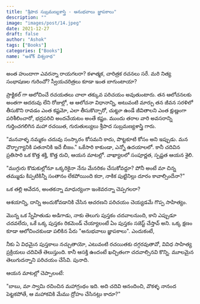 ```yaml
---
title: "శ్రీపాద సుబ్రమణ్యశాస్త్రి - అనుభవాలు జ్ఞాపకాలు"
description: ""
image: "images/post/14.jpeg"
date: 2021-12-27
draft: false
author: "Ashok"
tags: ["Books"]
categories: ["Books"]
name: "అశోక్ విశ్వనాథ"
---
```


అంత హుందాగా ఎవరన్నా రాయగలరా? కళాత్మక, చారిత్రక రచనలు సరే. మరి నిత్య సంభాషణల గురించో? స్వీయచరిత్రలు కూడా ఇంత బాగుంటాయా?

ప్రాక్టికల్ గా ఆలోచించే రచయతలు చాలా తక్కువ పరిచయం అవుతుంటారు. తన ఆలోచనలకు అంతగా ఆదరువు లేని రోజుల్లో, ఆ ఆలోచనా విధానాన్ని, అటువంటి మార్పు తన జీవన సరళిలో తీసుకొని రావడం ఎంత కష్టమో, ఎలా తీసుకొచ్చారో, చుట్టూ ఉండే జీవితాలని ఎంత క్షుణ్ణంగా పరిశీలించారో, భద్రపరిచి అందచేయటం అంతే కష్టం. ముందు తరాల వారి అవసరాన్ని గుర్తించగలిగిన మహా రచయిత, గురుతుల్యులు శ్రీపాద సుబ్రమణ్యశాస్త్రి గారు.

"మనవాళ్ళ నమ్మకం చదువు సంస్కారం కోసమని కాదు, పొట్టకూటి కోసం అని ఇప్పుడు. మన దౌర్భాగ్యానికి పతనానికి ఇదే బీజం."
ఒకేసారి కాకుండా, ఎన్నో ఉదయాలలో. కానీ చదివిన ప్రతిసారి ఒక కొత్త శక్తి, కొత్త రుచి, ఆయన మాటల్లో.
వాఖ్యాలలో సంపూర్ణత, స్పష్టత ఆయన శైలి.

"ముగ్గురు కొడుకుల్లోనూ ఒక్కరికైనా నేను మేనరికం చేసుకోవద్దూ? పోనీ అంటే మా చిన్న తమ్ముడు కిప్పటికిన్నీ సంతానం లేకపోయింది కదా, నాకిక పుట్టినిల్లు దూరం కావాల్సిందేనా?"

ఒక తల్లి ఆవేదన, అంతకన్నా మాధుర్యంగా ఇంకెవరన్నా చెప్పగలరా?  

ఆశయాన్ని, దాన్ని అందుకోవడానికి చేసిన ఆచరణని పరిచయం చెయ్యడమే గొప్ప సాహిత్యం.

మొన్న ఒక స్నేహితుడు అడిగాడు, నాకు తెలుగు పుస్తకం చదవాలనుంది, కాని ఎప్పుడూ చదవలేదు, ఒకే ఒక్క పుస్తకం రికమెండ్ చేయ్యాలంటే ఏం పుస్తకం సజెస్ట్ చేస్తావ్ అని. ఒక్క క్షణం కూడా ఆలోచించకుండా పలికిన పేరు "అనుభవాలు జ్ఞాపకాలు". ఎందుకంటే,

నీకు ఏ విధమైన పుస్తకాలు నచ్చుతాయో, ఎటువంటి రచయితకు దగ్గరవుతావో, వివిధ సాహిత్య ప్రక్రియలు చదివితే తెలుస్తుంది.
కానీ ఆసక్తి ఉందంటే ఖచ్చితంగా చదవాల్సినవి కొన్ని. మూలమైన తెలుగుదన్నాని పరిచయం చేసేవి. పునాది.

ఆయన మాటల్లో చెప్పాలంటే:

"బాబు, మా స్వామి రచించిన మహాగ్రంథం ఇది. అది చదివి ఆనందించి, వొకళ్ళ నానంద పెట్టకపోతే, ఆ మహాకవికి మేము ద్రోహం చేసినట్లు కాదూ?"
